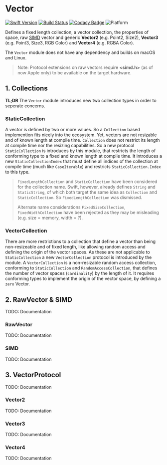 # Vector

[![Swift Version](https://img.shields.io/badge/Swift-4.2-red.svg)](https://swift.org/)
[![Build Status](https://travis-ci.com/markuswntr/vector.svg?branch=master)](https://travis-ci.com/markuswntr/vector)
[![Codacy Badge](https://api.codacy.com/project/badge/Grade/803ddcc9676c4910bd11b804801eeca8)](https://app.codacy.com/app/markuswntr/vector)
![Platform](https://img.shields.io/badge/platform-macOS%20%7C%20linux-lightgrey.svg)

Defines a fixed length collection, a vector collection, the properties of space, raw [SIMD](https://en.wikipedia.org/wiki/SIMD) vector and generic **Vector2** (e.g. Point2, Size2), **Vector3** (e.g. Point3, Size3, RGB Color) and **Vector4**  (e.g. RGBA Color).

The `Vector` module does not have any dependency and builds on macOS and Linux.

> Note: Protocol extensions on raw vectors require **<simd.h>** (as of now Apple only) to be available on the target hardware.

## 1. Collections

**TL;DR** The `Vector` module introduces new two collection types in order to seperate concerns.

### StaticCollection

A vector is defined by two or more values. So a `Collection` based implemention fits nicely into the ecosystem. Yet, vectors are not resizable and of known length at compile time. `Collection` does not restrict its length at compile time nor the resizing capabilities. So a new protocol `StaticCollection` is introduces by this module, that restricts the length of conforming type to a fixed and known length at compile time. It introduces a new `StaticCollectionIndex` that must define all indices of the collection at compile time (much like `CaseIterable`) and restricts `StaticCollection.Index` to this type.

> `FixedLengthCollection` and `StaticCollection` have been considered for the collection name. Swift, however, already defines `String` and `StaticString`, of which both target the same idea as `Collection` and `StaticCollection`. So `FixedLengthCollection` was dismissed.
>
> Alternate name considerations `FixedSizeCollection`, `FixedWidthCollection` have been rejected as they may be misleading (e.g. size = memory, width = ?).

### VectorCollection

There are more restrictions to a collection that define a vector than being non-resizeable and of fixed length, like allowing random access and defining the origin of the vector spaces. As these are not applicable to `StaticCollection` a new `VectorCollection` protocol is introduced by the module.
A `VectorCollection` is a non-resizable random access collection, conforming to `StaticCollection` and `RandomAccessCollection`, that defines the number of vector spaces (`cardinality`) by the length of it.
It requires conforming types to implement the origin of the vector space, by defining a `zero` Vector.

## 2. RawVector & SIMD

TODO: Documentation

### RawVector

TODO: Documentation

### SIMD

TODO: Documentation

## 3. VectorProtocol

TODO: Documentation

### Vector2

TODO: Documentation

### Vector3

TODO: Documentation

### Vector4

TODO: Documentation
